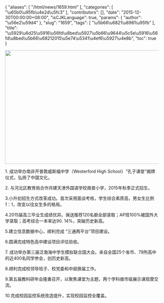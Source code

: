 {
    "aliases": [
        "/html/news/1659.html"
    ],
    "categories": [
        "\u65b0\u95fb\u4e2d\u5fc3"
    ],
    "contributors": [],
    "date": "2015-12-30T00:00:00+08:00",
    "isCJKLanguage": true,
    "params": {
        "author": "\u56e2\u59d4"
    },
    "slug": "1659",
    "tags": [
        "\u5b66\u6821\u8981\u95fb"
    ],
    "title": "\u5929\u6d25\u5916\u56fd\u8bed\u5927\u5b66\u9644\u5c5e\u5916\u56fd\u8bed\u5b66\u68212015\u5e74\u5341\u4ef6\u5927\u4e8b",
    "toc": true
}







<img
    src="https://cdn.tfls.online/mirror/full/472d218f3a71324ec5f4f1627df63f2ebc29d319.jpg"
    style="display:block;margin-left:auto;margin-right:auto;"
    decoding="async"
    fetchpriority="auto"
    loading="lazy"
    height="371"
    width="600"
/>




1. 成功举办南非开普敦威斯福中学（Westerford High School）“孔子课堂”揭牌仪式，弘扬了中国文化。




2. 与河北区教育局合作共建天津外国语学校南普小学，2015年秋季正式招生。




3.小升初招生方式改革成功。首次采用面谈考核，学生综合素质高，男女生比例1：1，改变以往女生多的格局。




4.2015届高三毕业生成绩优异。保送推荐120名额全部录取；AP班100%被国外大学录取；高考综合一本率达90. 14%，突破历史新高。




5.建立信息数据中心，顺利完成 “三通两平台”项目建设。




6.圆满完成特色高中建设项目评估验收。




7. 成功举办第三届泛渤海中学生模拟联合国大会。来自全国25个省市、79所高中的近400名同学参会，创历史新高。




8.顺利完成校领导班子、校党委和中层换届工作。




9.第五届教科研年会隆重召开，以聚焦课堂为主题，两个学科做市级展示课观摩交流。




10.完成校园监控系统改造提升，实现校园监控全覆盖。


